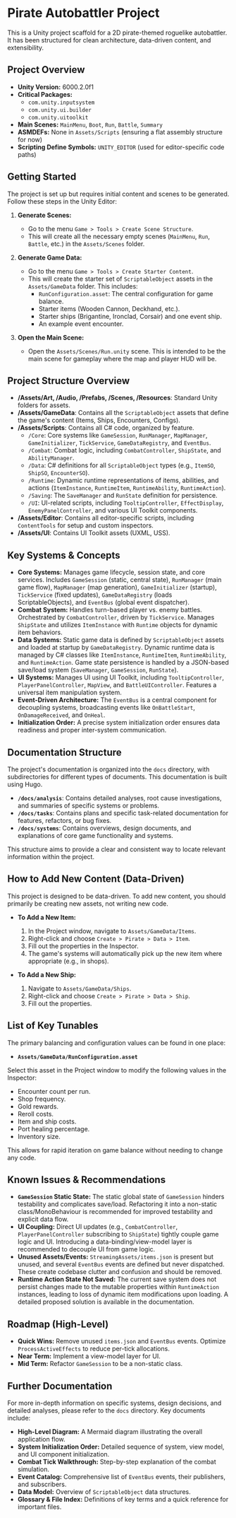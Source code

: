 # Pirate Autobattler Project

This is a Unity project scaffold for a 2D pirate-themed roguelike autobattler. It has been structured for clean architecture, data-driven content, and extensibility.

## Project Overview

*   **Unity Version:** 6000.2.0f1
*   **Critical Packages:**
    *   `com.unity.inputsystem`
    *   `com.unity.ui.builder`
    *   `com.unity.uitoolkit`
*   **Main Scenes:** `MainMenu`, `Boot`, `Run`, `Battle`, `Summary`
*   **ASMDEFs:** None in `Assets/Scripts` (ensuring a flat assembly structure for now)
*   **Scripting Define Symbols:** `UNITY_EDITOR` (used for editor-specific code paths)

## Getting Started

The project is set up but requires initial content and scenes to be generated. Follow these steps in the Unity Editor:

1.  **Generate Scenes:**
    *   Go to the menu `Game > Tools > Create Scene Structure`.
    *   This will create all the necessary empty scenes (`MainMenu`, `Run`, `Battle`, etc.) in the `Assets/Scenes` folder.

2.  **Generate Game Data:**
    *   Go to the menu `Game > Tools > Create Starter Content`.
    *   This will create the starter set of `ScriptableObject` assets in the `Assets/GameData` folder. This includes:
        *   `RunConfiguration.asset`: The central configuration for game balance.
        *   Starter items (Wooden Cannon, Deckhand, etc.).
        *   Starter ships (Brigantine, Ironclad, Corsair) and one event ship.
        *   An example event encounter.

3.  **Open the Main Scene:**
    *   Open the `Assets/Scenes/Run.unity` scene. This is intended to be the main scene for gameplay where the map and player HUD will be.

## Project Structure Overview

*   **/Assets/Art, /Audio, /Prefabs, /Scenes, /Resources**: Standard Unity folders for assets.
*   **/Assets/GameData**: Contains all the `ScriptableObject` assets that define the game's content (Items, Ships, Encounters, Configs).
*   **/Assets/Scripts**: Contains all C# code, organized by feature.
    *   `/Core`: Core systems like `GameSession`, `RunManager`, `MapManager`, `GameInitializer`, `TickService`, `GameDataRegistry`, and `EventBus`.
    *   `/Combat`: Combat logic, including `CombatController`, `ShipState`, and `AbilityManager`.
    *   `/Data`: C# definitions for all `ScriptableObject` types (e.g., `ItemSO`, `ShipSO`, `EncounterSO`).
    *   `/Runtime`: Dynamic runtime representations of items, abilities, and actions (`ItemInstance`, `RuntimeItem`, `RuntimeAbility`, `RuntimeAction`).
    *   `/Saving`: The `SaveManager` and `RunState` definition for persistence.
    *   `/UI`: UI-related scripts, including `TooltipController`, `EffectDisplay`, `EnemyPanelController`, and various UI Toolkit components.
*   **/Assets/Editor**: Contains all editor-specific scripts, including `ContentTools` for setup and custom inspectors.
*   **/Assets/UI**: Contains UI Toolkit assets (UXML, USS).

## Key Systems & Concepts

*   **Core Systems:** Manages game lifecycle, session state, and core services. Includes `GameSession` (static, central state), `RunManager` (main game flow), `MapManager` (map generation), `GameInitializer` (startup), `TickService` (fixed updates), `GameDataRegistry` (loads ScriptableObjects), and `EventBus` (global event dispatcher).
*   **Combat System:** Handles turn-based player vs. enemy battles. Orchestrated by `CombatController`, driven by `TickService`. Manages `ShipState` and utilizes `ItemInstance` with `Runtime` objects for dynamic item behaviors.
*   **Data Systems:** Static game data is defined by `ScriptableObject` assets and loaded at startup by `GameDataRegistry`. Dynamic runtime data is managed by C# classes like `ItemInstance`, `RuntimeItem`, `RuntimeAbility`, and `RuntimeAction`. Game state persistence is handled by a JSON-based save/load system (`SaveManager`, `GameSession`, `RunState`).
*   **UI Systems:** Manages UI using UI Toolkit, including `TooltipController`, `PlayerPanelController`, `MapView`, and `BattleUIController`. Features a universal item manipulation system.
*   **Event-Driven Architecture:** The `EventBus` is a central component for decoupling systems, broadcasting events like `OnBattleStart`, `OnDamageReceived`, and `OnHeal`.
*   **Initialization Order:** A precise system initialization order ensures data readiness and proper inter-system communication.

## Documentation Structure

The project's documentation is organized into the `docs` directory, with subdirectories for different types of documents. This documentation is built using Hugo.

*   **`/docs/analysis`**: Contains detailed analyses, root cause investigations, and summaries of specific systems or problems.
*   **`/docs/tasks`**: Contains plans and specific task-related documentation for features, refactors, or bug fixes.
*   **`/docs/systems`**: Contains overviews, design documents, and explanations of core game functionality and systems.

This structure aims to provide a clear and consistent way to locate relevant information within the project.

## How to Add New Content (Data-Driven)

This project is designed to be data-driven. To add new content, you should primarily be creating new assets, not writing new code.

*   **To Add a New Item:**
    1.  In the Project window, navigate to `Assets/GameData/Items`.
    2.  Right-click and choose `Create > Pirate > Data > Item`.
    3.  Fill out the properties in the Inspector.
    4.  The game's systems will automatically pick up the new item where appropriate (e.g., in shops).

*   **To Add a New Ship:**
    1.  Navigate to `Assets/GameData/Ships`.
    2.  Right-click and choose `Create > Pirate > Data > Ship`.
    3.  Fill out the properties.

## List of Key Tunables

The primary balancing and configuration values can be found in one place:

*   **`Assets/GameData/RunConfiguration.asset`**

Select this asset in the Project window to modify the following values in the Inspector:
*   Encounter count per run.
*   Shop frequency.
*   Gold rewards.
*   Reroll costs.
*   Item and ship costs.
*   Port healing percentage.
*   Inventory size.

This allows for rapid iteration on game balance without needing to change any code.

## Known Issues & Recommendations

*   **`GameSession` Static State:** The static global state of `GameSession` hinders testability and complicates save/load. Refactoring it into a non-static class/MonoBehaviour is recommended for improved testability and explicit data flow.
*   **UI Coupling:** Direct UI updates (e.g., `CombatController`, `PlayerPanelController` subscribing to `ShipState`) tightly couple game logic and UI. Introducing a data-binding/view-model layer is recommended to decouple UI from game logic.
*   **Unused Assets/Events:** `StreamingAssets/items.json` is present but unused, and several `EventBus` events are defined but never dispatched. These create codebase clutter and confusion and should be removed.
*   **Runtime Action State Not Saved:** The current save system does not persist changes made to the mutable properties within `RuntimeAction` instances, leading to loss of dynamic item modifications upon loading. A detailed proposed solution is available in the documentation.

## Roadmap (High-Level)

*   **Quick Wins:** Remove unused `items.json` and `EventBus` events. Optimize `ProcessActiveEffects` to reduce per-tick allocations.
*   **Near Term:** Implement a view-model layer for UI.
*   **Mid Term:** Refactor `GameSession` to be a non-static class.

## Further Documentation

For more in-depth information on specific systems, design decisions, and detailed analyses, please refer to the `docs` directory. Key documents include:

*   **High-Level Diagram:** A Mermaid diagram illustrating the overall application flow.
*   **System Initialization Order:** Detailed sequence of system, view model, and UI component initialization.
*   **Combat Tick Walkthrough:** Step-by-step explanation of the combat simulation.
*   **Event Catalog:** Comprehensive list of `EventBus` events, their publishers, and subscribers.
*   **Data Model:** Overview of `ScriptableObject` data structures.
*   **Glossary & File Index:** Definitions of key terms and a quick reference for important files.